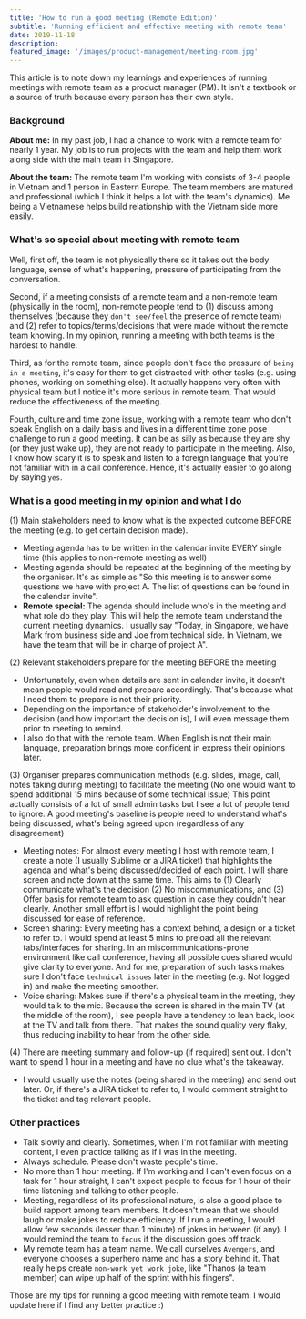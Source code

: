 ```yaml
---
title: 'How to run a good meeting (Remote Edition)'
subtitle: 'Running efficient and effective meeting with remote team'
date: 2019-11-18
description:
featured_image: '/images/product-management/meeting-room.jpg'
---
```

This article is to note down my learnings and experiences of running meetings with remote team as a product manager (PM). It isn't a textbook or a source of truth because every person has their own style.

### Background
**About me:** In my past job, I had a chance to work with a remote team for nearly 1 year. My job is to run projects with the team and help them work along side with the main team in Singapore.

**About the team:** The remote team I'm working with consists of 3-4 people in Vietnam and 1 person in Eastern Europe. The team members are matured and professional (which I think it helps a lot with the team's dynamics). Me being a Vietnamese helps build relationship with the Vietnam side more easily.

### What's so special about meeting with remote team
Well, first off, the team is not physically there so it takes out the body language, sense of what's happening, pressure of participating from the conversation.

Second, if a meeting consists of a remote team and a non-remote team (physically in the room), non-remote people tend to (1) discuss among themselves (because they `don't see/feel` the presence of remote team) and (2) refer to topics/terms/decisions that were made without the remote team knowing. In my opinion, running a meeting with both teams is the hardest to handle.

Third, as for the remote team, since people don't face the pressure of `being in a meeting`, it's easy for them to get distracted with other tasks (e.g. using phones, working on something else). It actually happens very often with physical team but I notice it's more serious in remote team. That would reduce the effectiveness of the meeting.

Fourth, culture and time zone issue, working with a remote team who don't speak English on a daily basis and lives in a different time zone pose challenge to run a good meeting. It can be as silly as because they are shy (or they just wake up), they are not ready to participate in the meeting. Also, I know how scary it is to speak and listen to a foreign language that you're not familiar with in a call conference. Hence, it's actually easier to go along by saying `yes`.

### What is a good meeting in my opinion and what I do
(1) Main stakeholders need to know what is the expected outcome BEFORE the meeting (e.g. to get certain decision made).
- Meeting agenda has to be written in the calendar invite EVERY single time (this applies to non-remote meeting as well)
- Meeting agenda should be repeated at the beginning of the meeting by the organiser. It's as simple as "So this meeting is to answer some questions we have with project A. The list of questions can be found in the calendar invite".
- **Remote special:** The agenda should include who's in the meeting and what role do they play. This will help the remote team understand the current meeting dynamics. I usually say "Today, in Singapore, we have Mark from business side and Joe from technical side. In Vietnam, we have the team that will be in charge of project A".

(2) Relevant stakeholders prepare for the meeting BEFORE the meeting
- Unfortunately, even when details are sent in calendar invite, it doesn't mean people would read and prepare accordingly. That's because what I need them to prepare is not their priority.
- Depending on the importance of stakeholder's involvement to the decision (and how important the decision is), I will even message them prior to meeting to remind.
- I also do that with the remote team. When English is not their main language, preparation brings more confident in express their opinions later.

(3) Organiser prepares communication methods (e.g. slides, image, call, notes taking during meeting) to facilitate the meeting (No one would want to spend additional 15 mins because of some technical issue)
This point actually consists of a lot of small admin tasks but I see a lot of people tend to ignore. A good meeting's baseline is people need to understand what's being discussed, what's being agreed upon (regardless of any disagreement)
- Meeting notes: For almost every meeting I host with remote team, I create a note (I usually Sublime or a JIRA ticket) that highlights the agenda and what's being discussed/decided of each point. I will share screen and note down at the same time. This aims to (1) Clearly communicate what's the decision (2) No miscommunications, and (3) Offer basis for remote team to ask question in case they couldn't hear clearly. Another small effort is I would highlight the point being discussed for ease of reference.
- Screen sharing: Every meeting has a context behind, a design or a ticket to refer to. I would spend at least 5 mins to preload all the relevant tabs/interfaces for sharing. In an miscommunications-prone environment like call conference, having all possible cues shared would give clarity to everyone. And for me, preparation of such tasks makes sure I don't face `technical issues` later in the meeting (e.g. Not logged in) and make the meeting smoother.
- Voice sharing: Makes sure if there's a physical team in the meeting, they would talk to the mic. Because the screen is shared in the main TV (at the middle of the room), I see people have a tendency to lean back, look at the TV and talk from there. That makes the sound quality very flaky, thus reducing inability to hear from the other side.

(4) There are meeting summary and follow-up (if required) sent out. I don't want to spend 1 hour in a meeting and have no clue what's the takeaway.
- I would usually use the notes (being shared in the meeting) and send out later. Or, if there's a JIRA ticket to refer to, I would comment straight to the ticket and tag relevant people.

### Other practices
- Talk slowly and clearly. Sometimes, when I'm not familiar with meeting content, I even practice talking as if I was in the meeting.
- Always schedule. Please don't waste people's time.
- No more than 1 hour meeting. If I'm working and I can't even focus on a task for 1 hour straight, I can't expect people to focus for 1 hour of their time listening and talking to other people.
- Meeting, regardless of its professional nature, is also a good place to build rapport among team members. It doesn't mean that we should laugh or make jokes to reduce efficiency. If I run a meeting, I would allow few seconds (lesser than 1 minute) of jokes in between (if any). I would remind the team to `focus` if the discussion goes off track.
- My remote team has a team name. We call ourselves `Avengers`, and everyone chooses a superhero name and has a story behind it. That really helps create `non-work yet work joke`, like "Thanos (a team member) can wipe up half of the sprint with his fingers".

Those are my tips for running a good meeting with remote team. I would update here if I find any better practice :)
